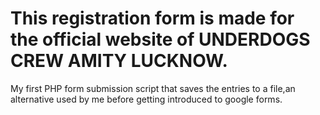 This registration form is made for the official website of UNDERDOGS CREW AMITY LUCKNOW.
============================================================================================
My first PHP form submission script that saves the entries to a file,an alternative used by me before getting introduced to google forms.
